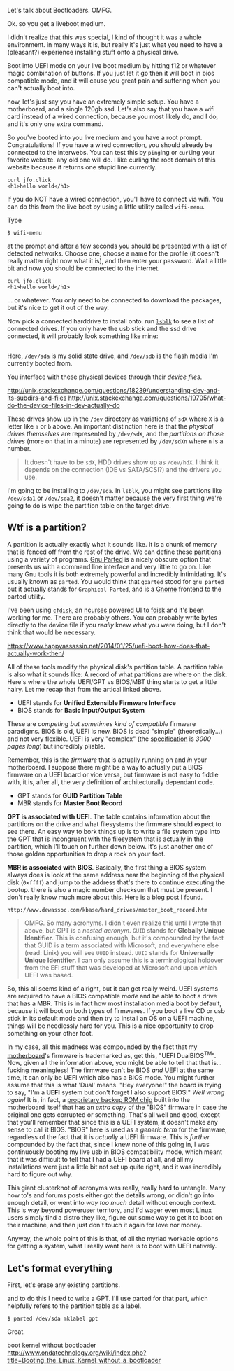 Let's talk about Bootloaders. OMFG.

Ok. so you get a liveboot medium.

I didn't realize that this was special, I kind of thought it was a whole
environment. in many ways it is, but really it's just what you need to have a
(pleasant?) experience installing stuff onto a physical drive.

Boot into UEFI mode on your live boot medium by hitting f12 or whatever magic
combination of buttons. If you just let it go then it will boot in bios
compatible mode, and it will cause you great pain and suffering when you can't
actually boot into.

now, let's just say you have an extremely simple setup. You have a motherboard,
and a single 120gb ssd. Let's also say that you have a wifi card instead of a
wired connection, because you most likely do, and I do, and it's only one extra command.

So you've booted into you live medium and you have a root prompt.
Congratulations! If you have a wired connection, you should already be
connected to the interwebs. You can test this by `ping`ing or `curl`ing your
favorite website. any old one will do. I like curling the root domain of this
website because it returns one stupid line currently.

```
curl jfo.click
<h1>hello world</h1>
```

If you do NOT have a wired connection, you'll have to connect via wifi. You can
do this from the live boot by using a little utility called `wifi-menu`.

Type

```
$ wifi-menu
```

at the prompt and after a few seconds you should be presented with a list of
detected networks. Choose one, choose a name for the profile (it doesn't really
matter right now what it is), and then enter your password. Wait a little bit
and now you should be connected to the internet.

```
curl jfo.click
<h1>hello world</h1>
```

... or whatever. You only need to be connected to download the packages, but
it's nice to get it out of the way.

Now pick a connected harddrive to install onto. run
[`lsblk`](http://man7.org/linux/man-pages/man8/lsblk.8.html) to see a list of
connected drives. If you only have the usb stick and the ssd drive connected,
it will probably look something like mine:

```
```

Here, `/dev/sda` is my solid state drive, and `/dev/sdb` is the flash media I'm
currently booted from.

You interface with these physical devices through their _device files_.

http://unix.stackexchange.com/questions/18239/understanding-dev-and-its-subdirs-and-files
http://unix.stackexchange.com/questions/19705/what-do-the-device-files-in-dev-actually-do

These drives show up in the `/dev` directory as variations of `sdX` where `X`
is a letter like `a` or `b` above. An important distinction here is that the
_physical drives themselves_ are represented by `/dev/sdX`, and the _partitions
on those drives_ (more on that in a minute) are represented by `/dev/sdXn`
where `n` is a number.

> It doesn't have to be `sdX`, HDD drives show up as `/dev/hdX`. I think it
> depends on the connection (IDE vs SATA/SCSI?) and the drivers you use.

I'm going to be installing to `/dev/sda`. In `lsblk`, you might see partitions
like `/dev/sda1` or `/dev/sda2`, it doesn't matter because the very first thing
we're going to do is wipe the partition table on the target drive.

Wtf is a partition?
------------------

A partition is actually exactly what it sounds like. It is a chunk of memory
that is fenced off from the rest of the drive. We can define these partitions
using a variety of programs. [Gnu
Parted](https://www.google.com/search?q=gnu+parted&oq=gnu+parted&aqs=chrome..69i57j69i60j69i64.1624j0j7&sourceid=chrome&ie=UTF-8)
is a nicely obscure option that presents us with a command line interface and
very little to go on. Like many Gnu tools it is both extremely powerful and
incredibly intimidating. It's usually known as `parted`. You would think that
`gparted` stood for `gnu parted` but it actually stands for `Graphical Parted`,
and is a [Gnome]() frontend to the parted utility.

I've been using [`cfdisk`](https://en.wikipedia.org/wiki/Cfdisk), an
[ncurses](https://en.wikipedia.org/wiki/Ncurses) powered UI to
[fdisk](https://en.wikipedia.org/wiki/Fdisk) and it's been working for me.
There are probably others. You can probably write bytes directly to the device
file if you _really_ knew what you were doing, but I don't think that would be
necessary.

https://www.happyassassin.net/2014/01/25/uefi-boot-how-does-that-actually-work-then/

All of these tools modify the physical disk's partition table. A partition
table is also what it sounds like: A record of what partitions are where on the
disk. Here's where the whole UEFI/GPT vs BIOS/MBT thing starts to get a little
hairy. Let me recap that from the artical linked above.

- UEFI stands for **Unified Extensible Firmware Interface**
- BIOS stands for **Basic Input/Output System**

These are _competing but sometimes kind of compatible_ firmware paradigms. BIOS
is old, UEFI is new. BIOS is dead "simple" (theoretically...) and not very
flexible. UEFI is very "complex" (the
[specification](http://www.uefi.org/sites/default/files/resources/UEFI%20Spec%202_6.pdf)
is *3000 pages long*) but incredibly pliable.

Remember, this is the _firmware_ that is actually running on and _in_ your
motherboard. I suppose there might be a way to actually put a BIOS firmware on
a UEFI board or vice versa, but firmware is not easy to fiddle with, it is,
after all, the very definition of architecturally dependant code.

- GPT stands for **GUID Partition Table**
- MBR stands for **Master Boot Record**

**GPT is associated with UEFI**. The table contains information about the
partitions on the drive and what filesystems the firmware should expect to see
there. An easy way to bork things up is to write a file system type into the
GPT that is incongruent with the filesystem that is actually in the partition,
which I'll touch on further down below.  It's just another one of those golden
opportunities to drop a rock on your foot.

**MBR is associated with BIOS**. Basically, the first thing a BIOS system
always does is look at the same address near the beginning of the physical disk
(`0xffff`) and jump to the address that's there to continue executing the
bootup. there is also a magic number checksum that must be present. I don't
really know much more about this. Here is a blog post I found.

```http://www.dewassoc.com/kbase/hard_drives/master_boot_record.htm```

> OMFG. So many acronyms. I didn't even realize this until I wrote that above,
> but GPT is a _nested acronym_. `GUID` stands for **Globally Unique
> Identifier**. This is confusing enough, but it's compounded by the fact that
> GUID is a term associated with Microsoft, and everywhere else (read: Linix) you
> will see `UUID` instead. `UUID` stands for **Universally Unique Identifier**.
> I can only assume this is a terminological holdover from the EFI stuff that
> was developed at Microsoft and upon which UEFI was based.

So, this all seems kind of alright, but it can get really weird. UEFI systems
are required to have a BIOS compatible _mode_ and be able to boot a drive that
has a MBR. This is in fact how most installation media boot by default, because
it will boot on both types of firmwares. If you boot a live CD or usb stick in
its default mode and then try to install an OS on a UEFI machine, things will
be needlessly hard for you. This is a nice opportunity to drop something on
your other foot.

In my case, all this madness was compounded by the fact that my
[motherboard](http://www.newegg.com/Product/Product.aspx?Item=N82E16813128547)'s
firmware is trademarked as, get this, "UEFI DualBIOS<sup>TM</sup>". Now,
given all the information above, you might be able to tell that that is... fucking
meaningless! The firmware can't be BIOS _and_ UEFI at the same time, it can
only be UEFI which also has a BIOS mode. You might further assume that this is
what 'Dual' means. "Hey everyone!" the board is trying to say,
"I'm a **UEFI** system but don't forget I also support BIOS!" _Well wrong
again!_ It is, in fact, a [proprietary backup ROM
chip](http://www.gigabyte.com/microsite/55/tech_081226_dualbios.htm) built into
the motherboard itself that has an _extra copy_ of the "BIOS" firmware in case
the original one gets corrupted or something. That's all well and good, except
that you'll remember that since this is a UEFI system, it doesn't make any
sense to call it BIOS. "BIOS" here is used as a _generic term_ for the
firmware, regardless of the fact that it is _actually_ a UEFI firmware. This is
_further_ compounded by the fact that, since I knew none of this going in, I
was continuously booting my live usb in BIOS compatibility mode, which meant
that it was difficult to tell that I had a UEFI board at all, and all my
installations were just a little bit not set up quite right, and it was
incredibly hard to figure out why.

This giant clusterknot of acronyms was really, really hard to
untangle. Many how to's and forums posts either got the details wrong, or
didn't go into enough detail, or went into _way too much_ detail without enough
context. This is way beyond poweruser territory, and I'd wager even most Linux
users simply find a distro they like, figure out some way to get it to boot on
their machine, and then just don't touch it again for love nor money.


Anyway, the whole point of this is that, of all the myriad workable options for
getting a system, what I really want here is to boot with UEFI natively.

Let's format everything
----------------------

First, let's erase any existing partitions.


and to do this
I need to write a GPT. I'll use parted for that part, which helpfully refers to
the partition table as a label.

```
$ parted /dev/sda mklabel gpt
```

Great.

boot kernel without bootloader
http://www.ondatechnology.org/wiki/index.php?title=Booting_the_Linux_Kernel_without_a_bootloader
